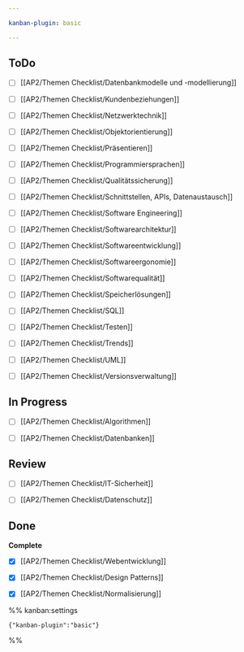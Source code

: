 ```yaml
---

kanban-plugin: basic

---
```


## ToDo

- [ ] [[AP2/Themen Checklist/Datenbankmodelle und -modellierung]]
- [ ] [[AP2/Themen Checklist/Kundenbeziehungen]]
- [ ] [[AP2/Themen Checklist/Netzwerktechnik]]
- [ ] [[AP2/Themen Checklist/Objektorientierung]]
- [ ] [[AP2/Themen Checklist/Präsentieren]]
- [ ] [[AP2/Themen Checklist/Programmiersprachen]]
- [ ] [[AP2/Themen Checklist/Qualitätssicherung]]
- [ ] [[AP2/Themen Checklist/Schnittstellen, APIs, Datenaustausch]]
- [ ] [[AP2/Themen Checklist/Software Engineering]]
- [ ] [[AP2/Themen Checklist/Softwarearchitektur]]
- [ ] [[AP2/Themen Checklist/Softwareentwicklung]]
- [ ] [[AP2/Themen Checklist/Softwareergonomie]]
- [ ] [[AP2/Themen Checklist/Softwarequalität]]
- [ ] [[AP2/Themen Checklist/Speicherlösungen]]
- [ ] [[AP2/Themen Checklist/SQL]]
- [ ] [[AP2/Themen Checklist/Testen]]
- [ ] [[AP2/Themen Checklist/Trends]]
- [ ] [[AP2/Themen Checklist/UML]]
- [ ] [[AP2/Themen Checklist/Versionsverwaltung]]


## In Progress

- [ ] [[AP2/Themen Checklist/Algorithmen]]
- [ ] [[AP2/Themen Checklist/Datenbanken]]


## Review

- [ ] [[AP2/Themen Checklist/IT-Sicherheit]]
- [ ] [[AP2/Themen Checklist/Datenschutz]]


## Done

**Complete**
- [x] [[AP2/Themen Checklist/Webentwicklung]]
- [x] [[AP2/Themen Checklist/Design Patterns]]
- [x] [[AP2/Themen Checklist/Normalisierung]]




%% kanban:settings
```
{"kanban-plugin":"basic"}
```
%%